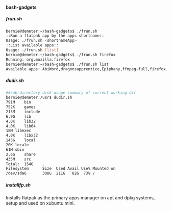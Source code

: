 #### bash-gadgets

##### frun.sh
```sh
bernie@demeter:~/bash-gadgets$ ./frun.sh 
::Run a flatpak app by the apps shortname::
Usage: ./frun.sh <shortnameApp>
::List available apps::
Usage: ./frun.sh [list]
bernie@demeter:~/bash-gadgets$ ./frun.sh firefox
Running: org.mozilla.firefox 
bernie@demeter:~/bash-gadgets$ ./frun.sh list
Available apps: AbiWord,dragonsapprentice,Epiphany,ffmpeg-full,firefox,Shortwave
```

##### dudir.sh
```sh
##sub-directory disk usage summary of current working dir
bernie@demeter:/usr$ dudir.sh 
791M	bin
752K	games
213M	include
6.9G	lib
4.0K	lib32
4.0K	lib64
18M	libexec
4.0K	libx32
143G	local
20K	locale
61M	sbin
2.6G	share
435M	src
Total:  154G	.
Filesystem      Size  Used Avail Use% Mounted on
/dev/sda6       308G  211G   82G  73% /
```

##### installfp.sh
Installs flatpak as the primary apps manager on apt and dpkg systems, setup and used on xubuntu mini.
